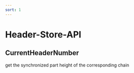 ```yaml
---
sort: 1
---
```


# Header-Store-API
 
## CurrentHeaderNumber

get the synchronized part height of the corresponding chain

